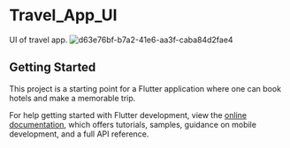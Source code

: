 # Travel_App_UI

UI of travel app.
![d63e76bf-b7a2-41e6-aa3f-caba84d2fae4](https://github.com/devang2604/Travel-App-UI/assets/76810941/02f772a0-d4a5-4400-a6d9-66ddd2d72d22)

## Getting Started

This project is a starting point for a Flutter application where one can book hotels and make a memorable trip.


For help getting started with Flutter development, view the
[online documentation](https://docs.flutter.dev/), which offers tutorials,
samples, guidance on mobile development, and a full API reference.
